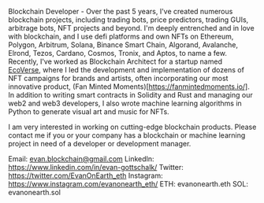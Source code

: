 Blockchain Developer - Over the past 5 years, I've created numerous blockchain projects, including trading bots, price predictors, trading GUIs, arbitrage bots, NFT projects and beyond. I'm deeply entrenched and in love with blockchain, and I use defi platforms and own NFTs on Ethereum, Polygon, Arbitrum, Solana, Binance Smart Chain, Algorand, Avalanche, Elrond, Tezos, Cardano, Cosmos, Tronix, and Aptos, to name a few. Recently, I've worked as Blockchain Architect for a startup named [EcoVerse](https://ecoverse.io/), where I led the development and implementation of dozens of NFT campaigns for brands and artists, often incorporating our most innovative product, (Fan Minted Moments)[https://fanmintedmoments.io/]. In addition to writing smart contracts in Solidity and Rust and managing our web2 and web3 developers, I also wrote machine learning algorithms in Python to generate visual art and music for NFTs.

I am very interested in working on cutting-edge blockchain products. Please contact me if you or your company has a blockchain or machine learning project in need of a developer or development manager.

Email: evan.blockchain@gmail.com
LinkedIn: https://www.linkedin.com/in/evan-gottschalk/
Twitter: https://twitter.com/EvanOnEarth_eth
Instagram: https://www.instagram.com/evanonearth_eth/
ETH: evanonearth.eth
SOL: evanonearth.sol
